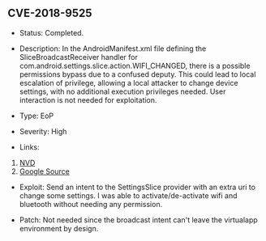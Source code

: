 ## CVE-2018-9525

-   Status: Completed.

-   Description: In the AndroidManifest.xml file defining the SliceBroadcastReceiver handler for com.android.settings.slice.action.WIFI_CHANGED, there is a possible permissions bypass due to a confused deputy. This could lead to local escalation of privilege, allowing a local attacker to change device settings, with no additional execution privileges needed. User interaction is not needed for exploitation.

-   Type: EoP

-   Severity: High

-   Links:

1. [NVD](https://nvd.nist.gov/vuln/detail/CVE-2018-9525)
2. [Google Source](https://android.googlesource.com/platform/packages/apps/Settings/+/6409cf5c94cc1feb72dc078e84e66362fbecd6d5)

-   Exploit: Send an intent to the SettingsSlice provider with an extra uri to change some settings. I was able to activate/de-activate wifi and bluetooth without needing any permission.

-   Patch: Not needed since the broadcast intent can't leave the virtualapp environment by design.
